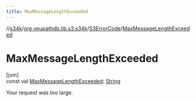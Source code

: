 ```yaml
---
title: MaxMessageLengthExceeded
---
```

//[s34k](../../../index.html)/[org.veupathdb.lib.s3.s34k](../index.html)/[S3ErrorCode](index.html)/[MaxMessageLengthExceeded](-max-message-length-exceeded.html)



# MaxMessageLengthExceeded



[jvm]\
const val [MaxMessageLengthExceeded](-max-message-length-exceeded.html): [String](https://kotlinlang.org/api/latest/jvm/stdlib/kotlin/-string/index.html)



Your request was too large.




